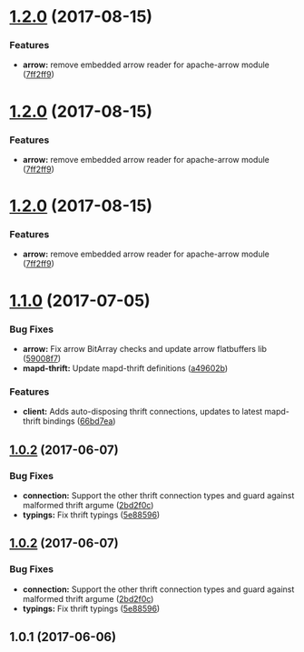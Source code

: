 <a name="1.2.0"></a>
# [1.2.0](https://github.com/graphistry/rxjs-mapd/compare/v1.1.0...v1.2.0) (2017-08-15)


### Features

* **arrow:** remove embedded arrow reader for apache-arrow module ([7ff2ff9](https://github.com/graphistry/rxjs-mapd/commit/7ff2ff9))



<a name="1.2.0"></a>
# [1.2.0](https://github.com/graphistry/rxjs-mapd/compare/v1.1.0...v1.2.0) (2017-08-15)


### Features

* **arrow:** remove embedded arrow reader for apache-arrow module ([7ff2ff9](https://github.com/graphistry/rxjs-mapd/commit/7ff2ff9))



<a name="1.2.0"></a>
# [1.2.0](https://github.com/graphistry/rxjs-mapd/compare/v1.1.0...v1.2.0) (2017-08-15)


### Features

* **arrow:** remove embedded arrow reader for apache-arrow module ([7ff2ff9](https://github.com/graphistry/rxjs-mapd/commit/7ff2ff9))



<a name="1.1.0"></a>
# [1.1.0](https://github.com/graphistry/rxjs-mapd/compare/v1.0.2...v1.1.0) (2017-07-05)


### Bug Fixes

* **arrow:** Fix arrow BitArray checks and update arrow flatbuffers lib ([59008f7](https://github.com/graphistry/rxjs-mapd/commit/59008f7))
* **mapd-thrift:** Update mapd-thrift definitions ([a49602b](https://github.com/graphistry/rxjs-mapd/commit/a49602b))


### Features

* **client:** Adds auto-disposing thrift connections, updates to latest mapd-thrift bindings ([66bd7ea](https://github.com/graphistry/rxjs-mapd/commit/66bd7ea))



<a name="1.0.2"></a>
## [1.0.2](https://github.com/graphistry/rxjs-mapd/compare/v1.0.1...v1.0.2) (2017-06-07)


### Bug Fixes

* **connection:** Support the other thrift connection types and guard against malformed thrift argume ([2bd2f0c](https://github.com/graphistry/rxjs-mapd/commit/2bd2f0c))
* **typings:** Fix thrift typings ([5e88596](https://github.com/graphistry/rxjs-mapd/commit/5e88596))



<a name="1.0.2"></a>
## [1.0.2](https://github.com/graphistry/rxjs-mapd/compare/v1.0.1...v1.0.2) (2017-06-07)


### Bug Fixes

* **connection:** Support the other thrift connection types and guard against malformed thrift argume ([2bd2f0c](https://github.com/graphistry/rxjs-mapd/commit/2bd2f0c))
* **typings:** Fix thrift typings ([5e88596](https://github.com/graphistry/rxjs-mapd/commit/5e88596))



<a name="1.0.1"></a>
## 1.0.1 (2017-06-06)



